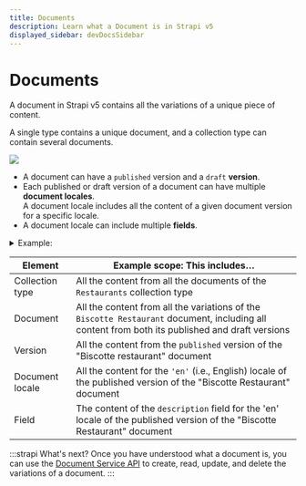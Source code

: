 ```yaml
---
title: Documents
description: Learn what a Document is in Strapi v5
displayed_sidebar: devDocsSidebar
---
```


# Documents

A document in Strapi v5 contains all the variations of a unique piece of content.

A single type contains a unique document, and a collection type can contain several documents.

![](/img/assets/apis/document.png)

- A document can have a `published` version and a `draft` **version**.
- Each published or draft version of a document can have multiple **document locales**.<br/>A document locale includes all the content of a given document version for a specific locale.
- A document locale can include multiple **fields**.

<details>
<summary>Example:</summary>

[FoodAdvisor](https://github.com/strapi/foodadvisor), Strapi's official demo application, is a website listing restaurants around the world. FoodAdvisor's content includes multiple content-types:

- The homepage is a single type, so there's only one document for the homepage.
- "Restaurants" is a collection type, and each restaurant (i.e., each item from the collection type) is represented as a document in Strapi v5.
- The "Biscotte Restaurant" is one of the documents from the "Restaurants" collection type. The "Biscotte Restaurant" document can include all of the following content variations:
  - The "Biscotte Restaurant" document has 2 different versions, a published version that can be seen on the website, and a draft version with updates not ready to be published yet.
  - The published version of the "Biscotte Restaurant" document has 3 document locales: one for English, one for French, and one for Spanish.
  - Each document locale of the "Biscotte Restaurant" document includes multiple fields, such as the name of the restaurant, a short description, and opening hours.

</details>

| Element         | Example scope: This includes… |
|-----------------|---------------------------------------|
| Collection type | All the content from all the documents of the `Restaurants` collection type |
| Document        | All the content from all the variations of the `Biscotte Restaurant` document, including all content from both its published and draft versions |
| Version         | All the content from the `published` version of the "Biscotte restaurant" document |
| Document locale | All the content for the `'en'` (i.e., English) locale of the published version of the "Biscotte Restaurant" document |
| Field           | The content of the `description` field for the 'en' locale of the published version of the "Biscotte Restaurant" document |

:::strapi What's next?
Once you have understood what a document is, you can use the [Document Service API](/dev-docs/api/document-service) to create, read, update, and delete the variations of a document.
:::
